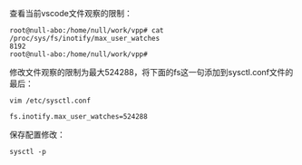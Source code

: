 
查看当前vscode文件观察的限制：
```
root@null-abo:/home/null/work/vpp# cat /proc/sys/fs/inotify/max_user_watches
8192
root@null-abo:/home/null/work/vpp#
```

修改文件观察的限制为最大524288，将下面的fs这一句添加到sysctl.conf文件的最后：
```
vim /etc/sysctl.conf

fs.inotify.max_user_watches=524288
```

保存配置修改：
```
sysctl -p
```


